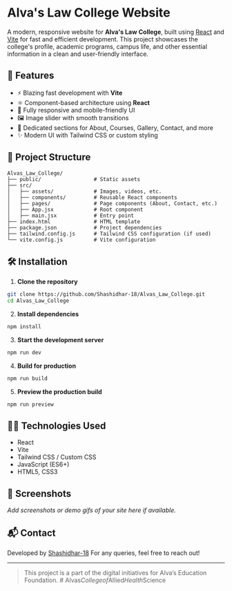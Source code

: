 # Alva's Law College Website

A modern, responsive website for **Alva's Law College**, built using [React](https://reactjs.org/) and [Vite](https://vitejs.dev/) for fast and efficient development. This project showcases the college's profile, academic programs, campus life, and other essential information in a clean and user-friendly interface.

## 🚀 Features

* ⚡️ Blazing fast development with **Vite**
* ⚛️ Component-based architecture using **React**
* 🎨 Fully responsive and mobile-friendly UI
* 🖼️ Image slider with smooth transitions
* 📄 Dedicated sections for About, Courses, Gallery, Contact, and more
* ✨ Modern UI with Tailwind CSS or custom styling

## 📂 Project Structure

```
Alvas_Law_College/
├── public/                 # Static assets
├── src/
│   ├── assets/             # Images, videos, etc.
│   ├── components/         # Reusable React components
│   ├── pages/              # Page components (About, Contact, etc.)
│   ├── App.jsx             # Root component
│   ├── main.jsx            # Entry point
├── index.html              # HTML template
├── package.json            # Project dependencies
├── tailwind.config.js      # Tailwind CSS configuration (if used)
└── vite.config.js          # Vite configuration
```

## 🛠️ Installation

1. **Clone the repository**

```bash
git clone https://github.com/Shashidhar-18/Alvas_Law_College.git
cd Alvas_Law_College
```

2. **Install dependencies**

```bash
npm install
```

3. **Start the development server**

```bash
npm run dev
```

4. **Build for production**

```bash
npm run build
```

5. **Preview the production build**

```bash
npm run preview
```

## 🧑‍💻 Technologies Used

* React
* Vite
* Tailwind CSS / Custom CSS
* JavaScript (ES6+)
* HTML5, CSS3

## 📸 Screenshots

*Add screenshots or demo gifs of your site here if available.*

## 📬 Contact

Developed by [Shashidhar-18](https://github.com/Mpshashi-18)
For any queries, feel free to reach out!

---

> This project is a part of the digital initiatives for Alva’s Education Foundation.
#   A l v a s _ C o l l e g e o f _ A l l i e d _ H e a l t h _ S c i e n c e  
 